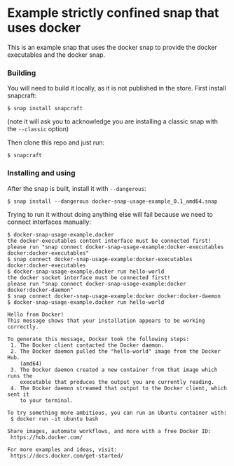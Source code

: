 # Example strictly confined snap that uses docker 

This is an example snap that uses the docker snap to provide the docker executables and the docker snap. 

### Building

You will need to build it locally, as it is not published in the store. First install snapcraft:

```
$ snap install snapcraft
```

(note it will ask you to acknowledge you are installing a classic snap with the `--classic` option)

Then clone this repo and just run:

```
$ snapcraft
```

### Installing and using

After the snap is built, install it with `--dangerous`:

```
$ snap install --dangerous docker-snap-usage-example_0.1_amd64.snap
```

Trying to run it without doing anything else will fail because we need to connect interfaces manually:

```
$ docker-snap-usage-example.docker 
the docker-executables content interface must be connected first!
please run "snap connect docker-snap-usage-example:docker-executables docker:docker-executables"
$ snap connect docker-snap-usage-example:docker-executables docker:docker-executables
$ docker-snap-usage-example.docker run hello-world
the docker socket interface must be connected first!
please run "snap connect docker-snap-usage-example:docker docker:docker-daemon"
$ snap connect docker-snap-usage-example:docker docker:docker-daemon
$ docker-snap-usage-example.docker run hello-world

Hello from Docker!
This message shows that your installation appears to be working correctly.

To generate this message, Docker took the following steps:
 1. The Docker client contacted the Docker daemon.
 2. The Docker daemon pulled the "hello-world" image from the Docker Hub.
    (amd64)
 3. The Docker daemon created a new container from that image which runs the
    executable that produces the output you are currently reading.
 4. The Docker daemon streamed that output to the Docker client, which sent it
    to your terminal.

To try something more ambitious, you can run an Ubuntu container with:
 $ docker run -it ubuntu bash

Share images, automate workflows, and more with a free Docker ID:
 https://hub.docker.com/

For more examples and ideas, visit:
 https://docs.docker.com/get-started/
```